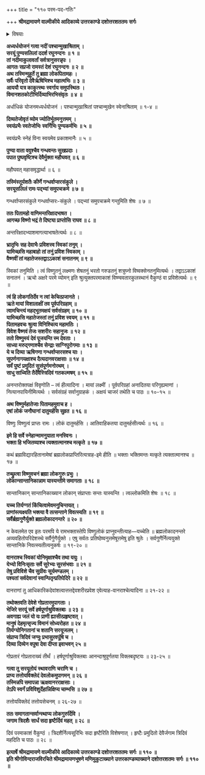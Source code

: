 +++
title = "११० परम-पद-गतिः"

+++
**श्रीमद्रामायणे वाल्मीकीये आदिकाव्ये उत्तरकाण्डे दशोत्तरशततमः सर्गः**


<details><summary>विषयाः</summary>

श्री-रामेण सकल-जनैः सह  
स्व-लोक-गमनाय सरयू-गमनम् ॥ १ ॥  
तथा तत्रागत--चतुर्-मुख-प्रार्थनया  
वैष्णव-तेजः-प्रवेशनम् ॥ २॥  
तथा स्वान्वागतानां जनानां  
चतुर्-मुख--द्वारा सांतानिक-लोक-प्रापणम् ॥ ३ ॥  
वानरादिभिश् च सह  
सरय्वाम् अवगाहनेन  
स्व-लोक-गमनम् ॥ ४ ॥
</details>


**अध्यर्धयोजनं गत्वा नदीं पश्चान्मुखाश्रिताम् ।  
सरयूं पुण्यसलिलां ददर्श रघुनन्दनः ॥ १ ॥  
तां नदीमाकुलावर्तां सर्वत्रानुसरन्नृपः ।  
आगतः सप्रजो रामस्तं देशं रघुनन्दनः ॥ २ ॥  
अथ तस्मिन्मुहूर्ते तु ब्रह्मा लोकपितामहः ।  
सर्वैः परिवृतो देवैर्ऋषिभिश्च महात्मभिः ॥ ३ ॥  
आययौ यत्र काकुत्स्थः स्वर्गाय समुपस्थितः ।  
विमानशतकोटीभिर्दिव्याभिरभिसंवृतः ॥ ४ ॥**

अर्धाधिकं योजनमध्यर्धयोजनं । पश्चान्मुखाश्रितां पश्चान्मुखेन स्वेनाश्रिताम् ॥ १-४ ॥

**दिव्यतेजोवृतं व्योम ज्योतिर्भूतमनुत्तमम् ।  
स्वयंप्रभैः स्वतेजोभिः स्वर्गिभिः पुण्यकर्मभिः ॥ ५ ॥**

स्वयंप्रभैः स्नेहं विना स्वयमेव प्रकाशमानैः ॥ ५ ॥

**पुण्या वाता ववुश्चैव गन्धवन्तः सुखप्रदाः ।  
पपात पुष्पवृष्टिश्च देवैर्मुक्ता महौघवत् ॥ ६ ॥**

महौघवत् महासमृद्धार्था ॥ ६ ॥

**तस्मिंस्तूर्यशतैः कीर्णे गन्धर्वाप्सरसंकुले ।  
सरयूसलिलं रामः पद्भ्यां समुपचक्रमे ॥ ७ ॥**

गन्धर्वाप्सरसंकुले गन्धर्वाप्सरः-संकुले । पद्भ्यां समुपचक्रमे गन्तुमिति शेषः ॥ ७ ॥

**ततः पितामहो वाणिमन्तरिक्षादभाषत ।  
आगच्छ विष्णो भद्रं ते दिष्ट्या प्राप्तोसि राघव ॥ ८ ॥**

अन्तरिक्षादभ्याशमागत्याभाषतेत्यर्थः ॥ ८ ॥

**भ्रातृभिः सह देवाभैः प्रविशस्व स्विकां तनुम् ।  
यामिच्छसि महाबाहो तां तनुं प्रविश स्विकाम् ।  
वैष्णवीं तां महातेजस्तद्वाऽऽकाशं सनातनम् ॥ ९ ॥**

स्विकां तनुमिति । त्वं विष्णुतनुं लक्ष्मणः शेषतनुं भरतो गरुडतनुं शत्रुघ्नो विष्वक्सेनतनुमित्यर्थः । तद्वाऽऽकाशं सनातनं । ऋचो अक्षरे परमे व्योमन् इति श्रुत्युक्तपरमाकाशं विष्ण्ववतारकुलस्थानं वैकुण्ठं वा प्रविशेत्यर्थः ॥ ९ ॥

**त्वं हि लोकगतिर्देव न त्वां केचित्प्रजानते ।  
ऋते मायां विशालाक्षीं तव पूर्वपरिग्रहाम् ॥  
त्वामचिन्त्यं महद्भूतमक्षयं सर्वसंग्रहम् ॥ १० ॥  
यामिच्छसि महातेजस्तां तनुं प्रविश स्वयम् ॥ ११ ॥  
पितामहवचः श्रुत्वा विनिश्चित्य महामतिः ।  
विवेश वैष्णवं तेजः सशरीरः सहानुजः ॥ १२ ॥  
ततो विष्णुमयं देवं पूजयन्ति स्म देवताः ।  
साध्या मरुद्गणाश्चैव सेन्द्राः साग्निपुरोगमाः ॥ १३ ॥  
ये च दिव्या ऋषिगणा गन्धर्वाप्सरसश्च याः ।  
सुपर्णनागयक्षाश्च दैत्यदानवराक्षसाः ॥ १४ ॥  
सर्वं पुष्टं प्रमुदितं सुसंपूर्णमनोरथम् ।  
साधु साध्विति तैर्देवैस्त्रिदिवं गतकल्मषम् ॥ १५ ॥**

अनन्तरोक्तपक्षं विवृणोति – त्वं हीत्यादिना । मायां लक्ष्मीं । पूर्वपरिग्रहां अनादितया परिगृह्यमाणां । नित्यानपायिनीमित्यर्थः । सर्वसंग्रहं सर्वानुग्राहकं । अक्षयं चाजरं तथेति च पाठः ॥ १०-१५ ॥

**अथ विष्णुर्महातेजाः पितामहमुवाच ह ।  
एषां लोकं जनौघानां दातुमर्हसि सुव्रत ॥ १६ ॥**

विष्णुः विष्णुत्वं प्राप्तः रामः । लोकं दातुमर्हसि । आतिवाहिकतया दातुमर्हसीत्यर्थः ॥ १६ ॥

**इमे हि सर्वे स्नेहान्मामनुयाता मनस्विनः ।  
भक्ता हि भजितव्याश्च त्यक्तात्मानश्च मत्कृते ॥ १७ ॥**

कथं ब्रह्मविद्यारहितानामेषां ब्रह्मलोकप्राप्तिरित्यत्राह-इमे हीति ॥ भक्ताः भक्तिमन्तः मत्कृते त्यक्तात्मानश्च ॥ १७ ॥

**तच्छ्रुत्वा विष्णुवचनं ब्रह्मा लोकगुरुः प्रभुः ।  
लोकान्सान्तानिकान्नाम यास्यन्तीमे समागताः ॥ १८ ॥**

सान्तानिकान् सान्तानिकाख्यान लोकान् संप्राप्ताः सन्तः यास्यन्ति । त्वल्लोकमिति शेषः ॥ १८ ॥

**यच्च तिर्यग्गतं किंचित्वामेवमनुचिन्तयत् ।  
प्राणांस्त्यक्ष्यति भक्त्या वै तत्सन्ताने विवत्स्यति ॥ १९ ॥  
सर्वैर्ब्रह्मगुणैर्युक्ते ब्रह्मलोकादनन्तरे ॥ २० ॥**

न केवलमेत एव इतः परमपि ये रामभक्तास्तेपि विष्णुलोकं प्राप्नुवन्तीत्याह—यच्चेति ॥ ब्रह्मलोकादनन्तरे अव्यवहितोपरिदेशस्थे सर्वैर्गुणैर्युक्ते । एषु सर्वतः प्रतिष्ठेष्वनुत्तमेषूत्तमेषु इति श्रुतेः । सर्वगुणैर्नित्ययुक्ते सान्तानिके निवत्स्यतीत्यनुकर्षः ॥ १९-२० ॥

**वानराश्च स्विकां योनिमृक्षाश्चैव तथा ययुः ।  
येभ्यो विनिःसृताः सर्वे सुरेभ्यः सुरसंभवाः ॥ २१ ॥  
तेषु प्रविविशे चैव सुग्रीवः सूर्यमण्डलम् ।  
पश्यतां सर्वदेवानां स्वान्पितृन्प्रतिपेदिरे ॥ २२ ॥**

वानराणां तु आधिकारिकदेवांशत्वात्तत्तद्देवशरीरप्रवेश एवेत्याह-वानराश्चेत्यादिना ॥ २१-२२ ॥

**तथोक्तवति देवेशे गोप्रतारमुपागताः ।  
भेजिरे सरयूं सर्वे हर्षपूर्णाश्रुविक्लबाः ॥ २३ ॥  
अवगाह्य जलं यो यः प्राणी ह्यासीत्प्रहृष्टवत् ।  
मानुषं देहमृत्सृज्य विमानं सोध्यरोहत ॥ २४ ॥  
तिर्यग्योनिगतानां च शतानि सरयूजलम् ।  
संप्राप्य त्रिदिवं जग्मुः प्रभासुरवपूंषि च ।  
दिव्या दिव्येन वपुषा देवा दीप्ता इवाभवन् २५ ॥**

गोप्रतारं गोप्रताराख्यं तीर्थं । हर्षपूर्णाश्रुविक्लबाः आनन्दाश्रुपूर्णतया विक्लबदृष्टयः ॥ २३-२५ ॥

**गत्वा तु सरयूतोयं स्थावराणि चराणि च ।  
प्राप्य तत्तोयविक्लेदं देवलोकमुपागमन् ॥ २६ ॥  
तस्मिन्नपि समापन्ना ऋक्षवानरराक्षसाः ।  
तेऽपि स्वर्गं प्रविविशुर्देहान्निक्षिप्य चाम्भसि ॥ २७ ॥**

तत्तोयविक्लेदं तत्तोयसेचनम् ॥ २६-२७ ॥

**ततः समागतान्सर्वान्स्थाप्य लोकगुरुर्दिवि ।  
जगाम त्रिदशैः सार्धं सदा हृष्टैर्दिवं महत् ॥ २८ ॥**

दिवं परमाकाशं वैकुण्ठं । त्रिदशैर्नित्यसूरिभिः सदा हृष्टैरिति विशेषणात् । हृष्टैः प्रमुदितो देवैर्जगाम त्रिदिवं महदिति च पाठः ॥ २८ ॥

**इत्यार्षे श्रीमद्रामायणे वाल्मीकीये आदिकाव्ये उत्तरकाण्डे दशोत्तरशततमः सर्गः ॥ ११० ॥  
इति श्रीगोविन्दराजविरचिते श्रीमद्रामायणभूषणे मणिमुकुटाख्याने उत्तरकाण्डव्याख्याने दशोत्तरशतमः सर्गः ॥ ११० ॥**
